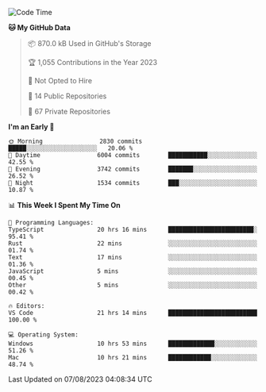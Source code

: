 <!--START_SECTION:waka-->
![Code Time](http://img.shields.io/badge/Code%20Time-4%2C418%20hrs%2028%20mins-blue)

**🐱 My GitHub Data** 

> 📦 870.0 kB Used in GitHub's Storage 
 > 
> 🏆 1,055 Contributions in the Year 2023
 > 
> 🚫 Not Opted to Hire
 > 
> 📜 14 Public Repositories 
 > 
> 🔑 67 Private Repositories 
 > 
**I'm an Early 🐤** 

```text
🌞 Morning                2830 commits        █████░░░░░░░░░░░░░░░░░░░░   20.06 % 
🌆 Daytime                6004 commits        ███████████░░░░░░░░░░░░░░   42.55 % 
🌃 Evening                3742 commits        ███████░░░░░░░░░░░░░░░░░░   26.52 % 
🌙 Night                  1534 commits        ███░░░░░░░░░░░░░░░░░░░░░░   10.87 % 
```


📊 **This Week I Spent My Time On** 

```text
💬 Programming Languages: 
TypeScript               20 hrs 16 mins      ████████████████████████░   95.41 % 
Rust                     22 mins             ░░░░░░░░░░░░░░░░░░░░░░░░░   01.74 % 
Text                     17 mins             ░░░░░░░░░░░░░░░░░░░░░░░░░   01.36 % 
JavaScript               5 mins              ░░░░░░░░░░░░░░░░░░░░░░░░░   00.45 % 
Other                    5 mins              ░░░░░░░░░░░░░░░░░░░░░░░░░   00.42 % 

🔥 Editors: 
VS Code                  21 hrs 14 mins      █████████████████████████   100.00 % 

💻 Operating System: 
Windows                  10 hrs 53 mins      █████████████░░░░░░░░░░░░   51.26 % 
Mac                      10 hrs 21 mins      ████████████░░░░░░░░░░░░░   48.74 % 
```


 Last Updated on 07/08/2023 04:08:34 UTC
<!--END_SECTION:waka-->

